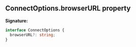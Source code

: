 ## ConnectOptions.browserURL property

**Signature:**

```typescript
interface ConnectOptions {
  browserURL?: string;
}
```
